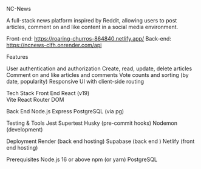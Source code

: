 NC-News

A full-stack news platform inspired by Reddit, allowing users to post articles, comment on and like content in a social media environment.

Front-end: https://roaring-churros-864840.netlify.app/
Back-end: https://ncnews-clfh.onrender.com/api


Features

User authentication and authorization
Create, read, update, delete articles
Comment on and like articles and comments
Vote counts and sorting (by date, popularity)
Responsive UI with client-side routing

Tech Stack
  Front End
    React (v19)  
    Vite
    React Router DOM


  Back End
    Node.js
    Express
    PostgreSQL (via pg)


  Testing & Tools
    Jest 
    Supertest
    Husky (pre-commit hooks)
    Nodemon (development)


Deployment
  Render (back end hosting)
  Supabase (back end )
  Netlify (front end hosting)


Prerequisites
  Node.js  16 or above
  npm (or yarn)
  PostgreSQL


